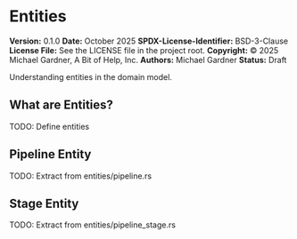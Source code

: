 # Entities

**Version:** 0.1.0
**Date:** October 2025
**SPDX-License-Identifier:** BSD-3-Clause
**License File:** See the LICENSE file in the project root.
**Copyright:** © 2025 Michael Gardner, A Bit of Help, Inc.
**Authors:** Michael Gardner
**Status:** Draft

Understanding entities in the domain model.

## What are Entities?

TODO: Define entities

## Pipeline Entity

TODO: Extract from entities/pipeline.rs

## Stage Entity

TODO: Extract from entities/pipeline_stage.rs
